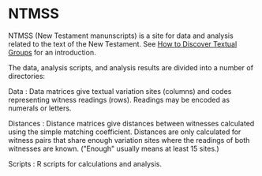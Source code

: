 # NTMSS

NTMSS (New Testament manunscripts) is a site for data and analysis related to the text of the New Testament. See [How to Discover Textual Groups](https://www.digitalstudies.org/articles/10.16995/dscn.291/) for an introduction.

The data, analysis scripts, and analysis results are divided into a number of directories:

Data
: Data matrices give textual variation sites (columns) and codes representing witness readings (rows). Readings may be encoded as numerals or letters.

Distances
: Distance matrices give distances between witnesses calculated using the simple matching coefficient. Distances are only calculated for witness pairs that share enough variation sites where the readings of both witnesses are known. ("Enough" usually means at least 15 sites.)

Scripts
: R scripts for calculations and analysis.

